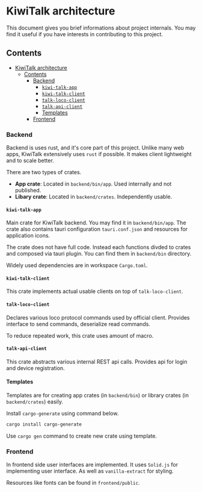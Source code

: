 # KiwiTalk architecture
This document gives you brief informations about project internals.
You may find it useful if you have interests in contributing to this project.

## Contents
- [KiwiTalk architecture](#kiwitalk-architecture)
  - [Contents](#contents)
    - [Backend](#backend)
      - [`kiwi-talk-app`](#kiwi-talk-app)
      - [`kiwi-talk-client`](#kiwi-talk-client)
      - [`talk-loco-client`](#talk-loco-client)
      - [`talk-api-client`](#talk-api-client)
      - [Templates](#templates)
    - [Frontend](#frontend)

### Backend
Backend is uses rust, and it's core part of this project.
Unlike many web apps, KiwiTalk extensively uses `rust` if possible.
It makes client lightweight and to scale better.

There are two types of crates.
- **App crate**: Located in `backend/bin/app`. Used internally and not published.
- **Libary crate**: Located in `backend/crates`. Independently usable.

#### `kiwi-talk-app`
Main crate for KiwiTalk backend.
You may find it in `backend/bin/app`.
The crate also contains tauri configuration `tauri.conf.json` and resources for application icons.

The crate does not have full code. Instead each functions divded to crates and composed via tauri plugin.
You can find them in `backend/bin` directory.

Widely used dependencies are in workspace `Cargo.toml`.

#### `kiwi-talk-client`
This crate implements actual usable clients on top of `talk-loco-client`.

#### `talk-loco-client`
Declares various loco protocol commands used by official client.
Provides interface to send commands, deserialize read commands.

To reduce repeated work, this crate uses amount of macro.

#### `talk-api-client`
This crate abstracts various internal REST api calls.
Provides api for login and device registration.

#### Templates
Templates are for creating app crates (in `backend/bin`) or library crates (in `backend/crates`) easily.

Install `cargo-generate` using command below.
```sh
cargo install cargo-generate
```

Use `cargo gen` command to create new crate using template.

### Frontend
In frontend side user interfaces are implemented.
It uses `Solid.js` for implementing user interface.
As well as `vanilla-extract` for styling.

Resources like fonts can be found in `frontend/public`.
